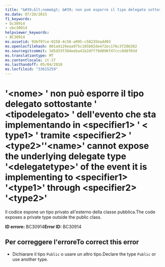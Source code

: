 ```yaml
---
title: "&#39;&lt;nome&gt; &#39; non può esporre il tipo delegato sottostante &#39; &lt;tipodelegato&gt; &#39; dell'evento che sta implementando in &lt;specifier1&gt; &#39; &lt; type1&gt; &#39; tramite &lt;specifier2&gt; &#39; &lt;type2&gt;&#39;"
ms.date: 07/20/2015
f1_keywords:
- bc30914
- vbc30914
helpviewer_keywords:
- BC30914
ms.assetid: 93bf97ce-0258-4c58-a995-c58235badd93
ms.openlocfilehash: 001a4129eaa975c105b02de472ec176c3f286382
ms.sourcegitcommit: 3d5d33f384eeba41b2dff79d096f47ccc8d8f03d
ms.translationtype: MT
ms.contentlocale: it-IT
ms.lasthandoff: 05/04/2018
ms.locfileid: "33615259"
---
```

# <a name="39ltnamegt39-cannot-expose-the-underlying-delegate-type-39ltdelegatetypegt39-of-the-event-it-is-implementing-to-ltspecifier1gt-39lttype1gt39-through-ltspecifier2gt-39lttype2gt39"></a><span data-ttu-id="43a39-102">&#39;&lt;nome&gt; &#39; non può esporre il tipo delegato sottostante &#39; &lt;tipodelegato&gt; &#39; dell'evento che sta implementando in &lt;specifier1&gt; &#39; &lt; type1&gt; &#39; tramite &lt;specifier2&gt; &#39; &lt;type2&gt;&#39;</span><span class="sxs-lookup"><span data-stu-id="43a39-102">&#39;&lt;name&gt;&#39; cannot expose the underlying delegate type &#39;&lt;delegatetype&gt;&#39; of the event it is implementing to &lt;specifier1&gt; &#39;&lt;type1&gt;&#39; through &lt;specifier2&gt; &#39;&lt;type2&gt;&#39;</span></span>
<span data-ttu-id="43a39-103">Il codice espone un tipo privato all'esterno della classe pubblica.</span><span class="sxs-lookup"><span data-stu-id="43a39-103">The code exposes a private type outside the public class.</span></span>  
  
 <span data-ttu-id="43a39-104">**ID errore:** BC30914</span><span class="sxs-lookup"><span data-stu-id="43a39-104">**Error ID:** BC30914</span></span>  
  
## <a name="to-correct-this-error"></a><span data-ttu-id="43a39-105">Per correggere l'errore</span><span class="sxs-lookup"><span data-stu-id="43a39-105">To correct this error</span></span>  
  
-   <span data-ttu-id="43a39-106">Dichiarare il tipo `Public` o usare un altro tipo.</span><span class="sxs-lookup"><span data-stu-id="43a39-106">Declare the type `Public` or use another type.</span></span>